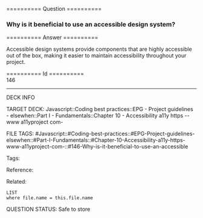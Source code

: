 ========== Question ==========  

### Why is it beneficial to use an accessible design system?  

========== Answer ==========  

Accessible design systems provide components that are highly accessible out of the box, making it easier to maintain accessibility throughout your project.

========== Id ==========  
146

---

DECK INFO

TARGET DECK: Javascript::Coding best practices::EPG - Project guidelines - elsewhen::Part I - Fundamentals::Chapter 10 - Accessibility a11y https --www a11yproject com-

FILE TAGS: #Javascript::#Coding-best-practices::#EPG-Project-guidelines-elsewhen::#Part-I-Fundamentals::#Chapter-10-Accessibility-a11y-https-www-a11yproject-com-::#146-Why-is-it-beneficial-to-use-an-accessible

Tags:

Reference:

Related:

```dataview
LIST
where file.name = this.file.name
```

QUESTION STATUS: Safe to store
